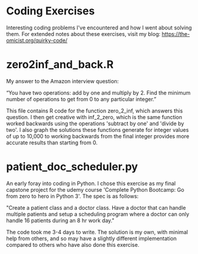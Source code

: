 # Coding Exercises
Interesting coding problems I've encountered and how I went about solving them. For extended notes about these exercises, visit my blog: https://the-omicist.org/quirky-code/

# zero2inf_and_back.R
My answer to the Amazon interview question: 

“You have two operations: add by one and multiply by 2. Find the minimum number of operations to get from 0 to any particular integer.”

This file contains R code for the function zero_2_inf, which answers this question. I then get creative with inf_2_zero, which is the same 
function worked backwards using the operations 'subtract by one' and 'divide by two'. I also graph the solutions these functions generate for integer values of up to 10,000 to working backwards from the final integer provides more accurate results than starting from 0. 

# patient_doc_scheduler.py
An early foray into coding in Python. I chose this exercise as my final capstone project for the udemy course 'Complete Python Bootcamp: Go from zero to hero in Python 3'. The spec is as follows:

"Create a patient class and a doctor class. Have a doctor that can handle multiple patients and setup a scheduling program where a doctor can only handle 16 patients during an 8 hr work day."

The code took me 3-4 days to write. The solution is my own, with minimal help from others, and so may have a slightly different implementation compared to others who have also done this exercise.
